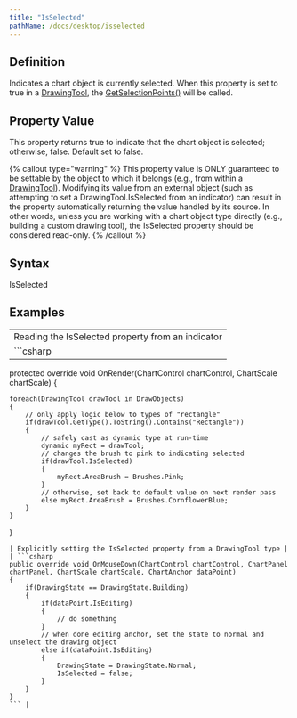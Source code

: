 ```yaml
---
title: "IsSelected"
pathName: /docs/desktop/isselected
---
```


## Definition

Indicates a chart object is currently selected. When this property is set to true in a [DrawingTool](/docs/desktop/drawingtool), the [GetSelectionPoints()](/docs/desktop/getselectionpoints) will be called.

## Property Value

This property returns true to indicate that the chart object is selected; otherwise, false. Default set to false.

{% callout type="warning" %}
This property value is ONLY guaranteed to be settable by the object to which it belongs (e.g., from within a [DrawingTool](/docs/desktop/drawing_tools)). Modifying its value from an external object (such as attempting to set a DrawingTool.IsSelected from an indicator) can result in the property automatically returning the value handled by its source. In other words, unless you are working with a chart object type directly (e.g., building a custom drawing tool), the IsSelected property should be considered read-only.
{% /callout %}

## Syntax

IsSelected

## Examples

|  |
| --- |
| Reading the IsSelected property from an indicator |
| ```csharp
protected override void OnRender(ChartControl chartControl, ChartScale chartScale)
{

    foreach(DrawingTool drawTool in DrawObjects)
    {
        // only apply logic below to types of "rectangle"
        if(drawTool.GetType().ToString().Contains("Rectangle"))
        {
            // safely cast as dynamic type at run-time
            dynamic myRect = drawTool;
            // changes the brush to pink to indicating selected
            if(drawTool.IsSelected)
            {                
                myRect.AreaBrush = Brushes.Pink;       
            }                
            // otherwise, set back to default value on next render pass
            else myRect.AreaBrush = Brushes.CornflowerBlue;   
        }
    }
}

``` |
| Explicitly setting the IsSelected property from a DrawingTool type |
| ```csharp
public override void OnMouseDown(ChartControl chartControl, ChartPanel chartPanel, ChartScale chartScale, ChartAnchor dataPoint)
{
    if(DrawingState == DrawingState.Building)
    {
        if(dataPoint.IsEditing)
        {                
            // do something                
        }   
        // when done editing anchor, set the state to normal and unselect the drawing object
        else if(dataPoint.IsEditing)
        {
            DrawingState = DrawingState.Normal;
            IsSelected = false;
        }
    }
}
``` |

